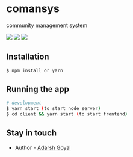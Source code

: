 # comansys
community management system    

![](https://img.shields.io/github/issues/Adarshg315/comm-man-sys?style=for-the-badge)
![](https://img.shields.io/github/forks/Adarshg315/comm-man-sys?style=for-the-badge)
![](https://img.shields.io/github/stars/Adarshg315/comm-man-sys?style=for-the-badge)


## Installation

```bash
$ npm install or yarn
```

## Running the app

```bash
# development
$ yarn start (to start node server)
$ cd client && yarn start (to start frontend)

```

## Stay in touch

- Author - [Adarsh Goyal](http://adarshgoyal.me/)

